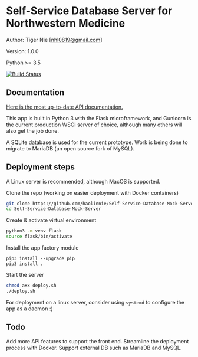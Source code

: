 # Self-Service Database Server for Northwestern Medicine

Author: Tiger Nie [nhl0819@gmail.com]

Version: 1.0.0

Python >= 3.5

[![Build Status](https://travis-ci.com/haolinnie/Self-Service-Database-Server.svg?branch=master)](https://travis-ci.com/haolinnie/Self-Service-Database-Server)

## Documentation

[Here is the most up-to-date API documentation.](https://github.com/haolinnie/Self-Service-Database-Server/blob/master/ssd_api/APIDocumentation.md) 

This app is built in Python 3 with the Flask microframework, and Gunicorn is the current production WSGI server of choice, although many others will also get the job done.

A SQLite database is used for the current prototype. Work is being done to migrate to MariaDB (an open source fork of MySQL).


## Deployment steps

A Linux server is recommended, although MacOS is supported.

Clone the repo (working on easier deployment with Docker containers)

```bash
git clone https://github.com/haolinnie/Self-Service-Database-Mock-Server.git
cd Self-Service-Database-Mock-Server
```

Create & activate virtual environment

```bash
python3 -m venv flask
source flask/bin/activate
```

Install the app factory module

```
pip3 install --upgrade pip
pip3 install .
```

Start the server

```bash
chmod a+x deploy.sh
./deploy.sh
```

For deployment on a linux server, consider using `systemd` to configure the app as a daemon :)


## Todo

Add more API features to support the front end.
Streamline the deployment process with Docker.
Support external DB such as MariaDB and MySQL.
